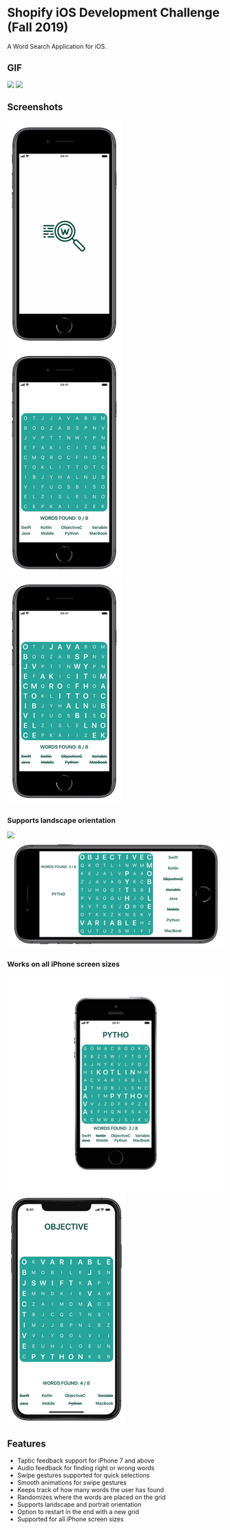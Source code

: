 # Shopify iOS Development Challenge (Fall 2019)
A Word Search Application for iOS.

## GIF
<img src="https://upload.wikimedia.org/wikipedia/en/4/48/Blank.JPG" width="265" />                                                         <img src="https://github.com/adbht/Shopify-iOS-Challenge-F19/blob/master/Images/gameplay.gif" width="265" />

## Screenshots
<img src="https://github.com/adbht/Shopify-iOS-Challenge-F19/blob/master/Images/launchScreen.JPG" width="265" /> <img src="https://github.com/adbht/Shopify-iOS-Challenge-F19/blob/master/Images/noWordsFound.JPG" width="265" /> <img src="https://github.com/adbht/Shopify-iOS-Challenge-F19/blob/master/Images/allWordsFound.JPG" width="265" /> 

### Supports landscape orientation
<img src="https://upload.wikimedia.org/wikipedia/en/4/48/Blank.JPG" width="100" />                                                         <img src="https://github.com/adbht/Shopify-iOS-Challenge-F19/blob/master/Images/landscape1.JPG" width="600" />

### Works on all iPhone screen sizes
<img src="https://github.com/adbht/Shopify-iOS-Challenge-F19/blob/master/Images/seSupport.png" width="525" /> <img src="https://github.com/adbht/Shopify-iOS-Challenge-F19/blob/master/Images/xsSupport.jpeg" width="275" /> 

## Features
   - Taptic feedback support for iPhone 7 and above
   - Audio feedback for finding right or wrong words
   - Swipe gestures supported for quick selections
   - Smooth animations for swipe gestures
   - Keeps track of how many words the user has found
   - Randomizes where the words are placed on the grid
   - Supports landscape and portrait orientation
   - Option to restart in the end with a new grid
   - Supported for all iPhone screen sizes
